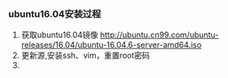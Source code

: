 ### ubuntu16.04安装过程
1. 获取ubuntu16.04镜像
http://ubuntu.cn99.com/ubuntu-releases/16.04/ubuntu-16.04.6-server-amd64.iso
2. 更新源,安装ssh、vim，重置root密码
3. 




